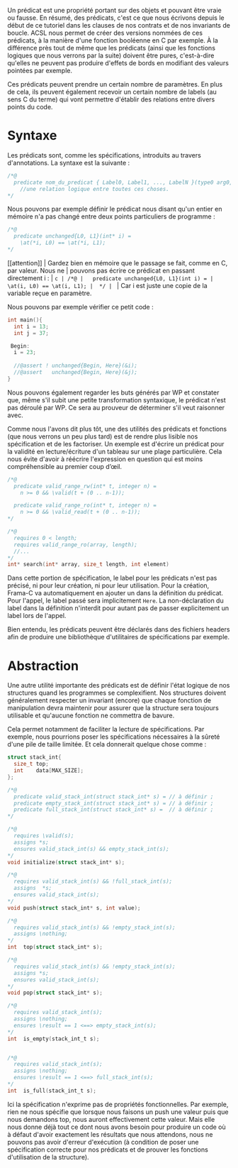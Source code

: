 Un prédicat est une propriété portant sur des objets et pouvant être vraie ou 
fausse. En résumé, des prédicats, c'est ce que nous écrivons depuis le début de
ce tutoriel dans les clauses de nos contrats et de nos invariants de boucle. 
ACSL nous permet de créer des versions nommées de ces prédicats, à la manière 
d'une fonction booléenne en C par exemple. À la différence près tout de même que
les prédicats (ainsi que les fonctions logiques que nous verrons par la suite) 
doivent être pures, c'est-à-dire qu'elles ne peuvent pas produire d'effets de 
bords en modifiant des valeurs pointées par exemple.

Ces prédicats peuvent prendre un certain nombre de paramètres. En plus de cela,
ils peuvent également recevoir un certain nombre de labels (au sens C du terme) 
qui vont permettre d'établir des relations entre divers points du code. 

# Syntaxe

Les prédicats sont, comme les spécifications, introduits au travers 
d'annotations. La syntaxe est la suivante :

```c
/*@
  predicate nom_du_predicat { Label0, Label1, ..., LabelN }(type0 arg0, type1 arg1, ..., typeN argN) =
    //une relation logique entre toutes ces choses.
*/
```

Nous pouvons par exemple définir le prédicat nous disant qu'un entier en mémoire n'a
pas changé entre deux points particuliers de programme :

```c
/*@
  predicate unchanged{L0, L1}(int* i) =
    \at(*i, L0) == \at(*i, L1);
*/
```

[[attention]]
| Gardez bien en mémoire que le passage se fait, comme en C, par valeur. Nous ne
| pouvons pas écrire ce prédicat en passant directement i :
| ```c
| /*@
|   predicate unchanged{L0, L1}(int i) =
|     \at(i, L0) == \at(i, L1);
|  */
| ```
| Car i est juste une copie de la variable reçue en paramètre.

Nous pouvons par exemple vérifier ce petit code :

```c
int main(){
  int i = 13;
  int j = 37;

 Begin:
  i = 23;
 
  //@assert ! unchanged{Begin, Here}(&i);
  //@assert   unchanged{Begin, Here}(&j);
}
```

Nous pouvons également regarder les buts générés par WP et constater que, 
même s'il subit une petite transformation syntaxique, le prédicat n'est pas 
déroulé par WP. Ce sera au prouveur de déterminer s'il veut raisonner avec.

Comme nous l'avons dit plus tôt, une des utilités des prédicats et fonctions (que 
nous verrons un peu plus tard) est de rendre plus lisible nos spécification et 
de les factoriser. Un exemple est d'écrire un prédicat pour la validité en 
lecture/écriture d'un tableau sur une plage particulière. Cela nous évite d'avoir
à réécrire l'expression en question qui est moins compréhensible au premier 
coup d’œil.

```c
/*@
  predicate valid_range_rw(int* t, integer n) =
    n >= 0 && \valid(t + (0 .. n-1));

  predicate valid_range_ro(int* t, integer n) =
    n >= 0 && \valid_read(t + (0 .. n-1));
*/

/*@
  requires 0 < length;
  requires valid_range_ro(array, length);
  //...
*/
int* search(int* array, size_t length, int element)
```

Dans cette portion de spécification, le label pour les prédicats n'est pas 
précisé, ni pour leur création, ni pour leur utilisation. Pour la création, 
Frama-C va automatiquement en ajouter un dans la définition du prédicat. 
Pour l'appel, le label passé sera implicitement ```Here```. La non-déclaration
du label dans la définition n'interdit pour autant pas de passer explicitement
un label lors de l'appel.

Bien entendu, les prédicats peuvent être déclarés dans des fichiers headers afin
de produire une bibliothèque d'utilitaires de spécifications par exemple.

# Abstraction

Une autre utilité importante des prédicats est de définir l'état logique de nos
structures quand les programmes se complexifient. Nos structures doivent 
généralement respecter un invariant (encore) que chaque fonction de manipulation
devra maintenir pour assurer que la structure sera toujours utilisable et 
qu'aucune fonction ne commettra de bavure.

Cela permet notamment de faciliter la lecture de spécifications. Par exemple, nous
pourrions poser les spécifications nécessaires à la sûreté d'une pile de taille 
limitée. Et cela donnerait quelque chose comme :

```c
struct stack_int{
  size_t top;
  int    data[MAX_SIZE];
};

/*@
  predicate valid_stack_int(struct stack_int* s) = // à définir ;
  predicate empty_stack_int(struct stack_int* s) = // à définir ;
  predicate full_stack_int(struct stack_int* s) =  // à définir ;
*/

/*@
  requires \valid(s);
  assigns *s;
  ensures valid_stack_int(s) && empty_stack_int(s);
*/
void initialize(struct stack_int* s);

/*@
  requires valid_stack_int(s) && !full_stack_int(s);
  assigns  *s;
  ensures valid_stack_int(s);
*/
void push(struct stack_int* s, int value);

/*@
  requires valid_stack_int(s) && !empty_stack_int(s);
  assigns \nothing;
*/
int  top(struct stack_int* s);

/*@
  requires valid_stack_int(s) && !empty_stack_int(s);
  assigns *s;
  ensures valid_stack_int(s);
*/
void pop(struct stack_int* s);

/*@
  requires valid_stack_int(s);
  assigns \nothing;
  ensures \result == 1 <==> empty_stack_int(s);
*/
int  is_empty(stack_int_t s);


/*@
  requires valid_stack_int(s);
  assigns \nothing;
  ensures \result == 1 <==> full_stack_int(s);
*/
int  is_full(stack_int_t s);
```

Ici la spécification n'exprime pas de propriétés fonctionnelles. Par exemple, 
rien ne nous spécifie que lorsque nous faisons un push une valeur puis que nous
demandons top, nous auront effectivement cette valeur. Mais elle nous donne 
déjà tout ce dont nous avons besoin pour produire un code où à défaut d'avoir 
exactement les résultats que nous attendons, nous ne pouvons pas avoir d'erreur
d'exécution (à condition de poser une spécification correcte pour nos prédicats
et de prouver les fonctions d'utilisation de la structure).
